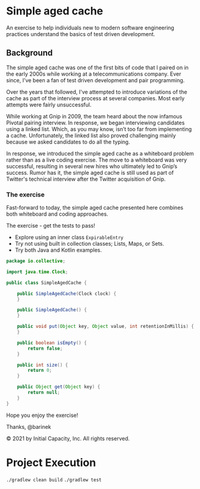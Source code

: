 # Simple aged cache

An exercise to help individuals new to modern software engineering practices understand the basics of
 test driven development.

## Background

The simple aged cache was one of the first bits of code that I paired on in the early 2000s while working at a
 telecommunications company. Ever since, I've been a fan of test driven development and pair programming.

Over the years that followed, I've attempted to introduce variations of the cache as part of the interview process
 at several companies. Most early attempts were fairly unsuccessful.

While working at Gnip in 2009, the team heard about the now infamous Pivotal pairing interview.
In response, we began interviewing candidates using a linked list. Which, as you may know, isn’t too far from
 implementing a cache. Unfortunately, the linked list also proved challenging mainly because we asked candidates
  to do all the typing.

In response, we introduced the simple aged cache as a whiteboard problem rather than as a live coding exercise. The move
 to a whiteboard was very successful, resulting in several new hires who ultimately led to Gnip’s success.
  Rumor has it, the simple aged cache is still used as part of Twitter's technical interview after the Twitter
   acquisition of Gnip.

### The exercise

Fast-forward to today, the simple aged cache presented here combines both whiteboard and coding approaches.

The exercise - get the tests to pass!

- Explore using an inner class `ExpirableEntry`
- Try not using built in collection classes; Lists, Maps, or Sets.
- Try both Java and Kotlin examples.

```java
package io.collective;

import java.time.Clock;

public class SimpleAgedCache {

    public SimpleAgedCache(Clock clock) {
    }

    public SimpleAgedCache() {
    }

    public void put(Object key, Object value, int retentionInMillis) {
    }

    public boolean isEmpty() {
        return false;
    }

    public int size() {
        return 0;
    }

    public Object get(Object key) {
        return null;
    }
}
```
Hope you enjoy the exercise!

Thanks, @barinek

© 2021 by Initial Capacity, Inc. All rights reserved.

# Project Execution
`./gradlew clean build`
`./gradlew test`
